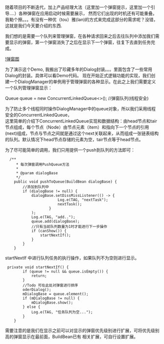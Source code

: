  随着项目的不断迭代，加上产品经理大法（这里加一个弹窗提示，这里加一个引导....）各种弹窗在应用启动时候需要展示， 然而它们出现的时机还有可能重叠。我勒个擦。。。有没有一种优（tou）雅(lan)的方式来完成这部分的需求呢？没错，这就是我们今天要介绍的东西.

  我们想的是需要一个队列来管理弹窗，在各种请求回来之后去往队列中添加我们需要显示的弹窗，第一个弹窗消失了之后在显示下一个弹窗，往复下去直到任务完成。

   [!弹窗图](./1.png)


  为了演示这个Demo, 我搬出了珍藏多年的Dialog封装。。。里面包含了一些常用Dialog的封装。具体可以看Demo代码。
 现在开始正式逻辑功能的实现，我们创建一个DialogManager的单例用于管理弹窗的各种显示。在此之上我们需要定义一个队列管理弹窗显示：

  Queue<BuildBean> queue = new ConcurrentLinkedQueue<>(); //弹窗队列(线程安全)

为了防止多个线程同时操作DialogManager中的queue对象，所以我们采用线程安全的ConcurrentLinkedQueue，<br>这里简单的介绍下ConcurrentLinkedQueue实现和数据结构：由head节点和tair节点组成，每个节点（Node）由节点元素（item）和指向下一个节点的引用(next)组成，节点与节点之间就是通过这个next关联起来，从而组成一张链表结构的队列。默认情况下head节点存储的元素为空，tair节点等于head节点。

为了尽可能简单的调用，我们只用提供一个push到队列的方法即可：

```
  /**
     * 每次弹窗调用PushQueue方法
     *
     * @param dialogBase
     */
    public void pushToQueue(BuildBean dialogBase) {
        //添加到队列中
        if (dialogBase != null) {
            dialogBase.setDissMissListener(() -> {
                        Log.e(TAG, "nextTask");
                        nextTask();
                    }
            );
            Log.e(TAG, "add..");
            queue.add(dialogBase);
            //只有当前队列数量为1时才能进行下一步操作
            if (canShow()) {
                startNextIf();
            }
        }
    }
```
startNextIf 中进行队列任务的执行操作，如果队列不为空则进行显示。


```
 private void startNextIf() {
        if (queue != null && queue.isEmpty()) {
            return;
        }
        //Todo 可在此处对弹窗进行排序
        oderDialog();
        mDialogBase = queue.element();
        if (mDialogBase != null) {
            mDialogBase.show();
        } else {
            Log.e(TAG, "任务队列为空...");
        }
    }

```

需要注意的是我们在显示之前可以对显示的弹窗优先级别进行扩展，可将优先级别高的弹窗显示在最前面，BuildBean已有
相关扩展，可自行设置扩展。


